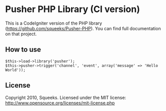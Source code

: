 Pusher PHP Library (CI version)
===================

This is a CodeIgniter version of the PHP library (https://github.com/squeeks/Pusher-PHP). 
You can find full documentation on that project.


How to use
----------

    $this->load->library('pusher');
    $this->pusher->trigger('channel', 'event', array('message' => 'Hello World'));
  

License
-------
Copyright 2010, Squeeks. Licensed under the MIT license: http://www.opensource.org/licenses/mit-license.php 

